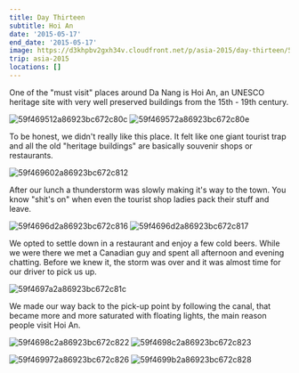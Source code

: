 ```yaml
---
title: Day Thirteen
subtitle: Hoi An
date: '2015-05-17'
end_date: '2015-05-17'
image: https://d3khpbv2gxh34v.cloudfront.net/p/asia-2015/day-thirteen/59f469412a86923bc672c809.jpg
trip: asia-2015
locations: []
---
```


One of the "must visit" places around Da Nang is Hoi An, an UNESCO heritage site with very well preserved buildings from the 15th - 19th century.

![59f469512a86923bc672c80c](https://d3khpbv2gxh34v.cloudfront.net/p/asia-2015/day-thirteen/59f469552a86923bc672c80d.jpg "1.506")
![59f469572a86923bc672c80e](https://d3khpbv2gxh34v.cloudfront.net/p/asia-2015/day-thirteen/59f469592a86923bc672c80f.jpg "1.5")

To be honest, we didn't really like this place. It felt like one giant tourist trap and all the old "heritage buildings" are basically souvenir shops or restaurants.

![59f469602a86923bc672c812](https://d3khpbv2gxh34v.cloudfront.net/p/asia-2015/day-thirteen/59f469622a86923bc672c813.jpg "1.5")

After our lunch a thunderstorm was slowly making it's way to the town. You know "shit's on" when even the tourist shop ladies pack their stuff and leave.

![59f4696d2a86923bc672c816](https://d3khpbv2gxh34v.cloudfront.net/p/asia-2015/day-thirteen/59f469712a86923bc672c818.jpg "1.5")
![59f4696d2a86923bc672c817](https://d3khpbv2gxh34v.cloudfront.net/p/asia-2015/day-thirteen/59f469722a86923bc672c81a.jpg "1.5")

We opted to settle down in a restaurant and enjoy a few cold beers. While we were there we met a Canadian guy and spent all afternoon and evening chatting. Before we knew it, the storm was over and it was almost time for our driver to pick us up.

![59f4697a2a86923bc672c81c](https://d3khpbv2gxh34v.cloudfront.net/p/asia-2015/day-thirteen/59f4697b2a86923bc672c81d.jpg "1.506")

We made our way back to the pick-up point by following the canal, that became more and more saturated with floating lights, the main reason people visit Hoi An.

![59f4698c2a86923bc672c822](https://d3khpbv2gxh34v.cloudfront.net/p/asia-2015/day-thirteen/59f469912a86923bc672c824.jpg "1.5")
![59f4698c2a86923bc672c823](https://d3khpbv2gxh34v.cloudfront.net/p/asia-2015/day-thirteen/59f469922a86923bc672c825.jpg "0.667")

![59f469972a86923bc672c826](https://d3khpbv2gxh34v.cloudfront.net/p/asia-2015/day-thirteen/59f4699a2a86923bc672c827.jpg "1.506")
![59f4699b2a86923bc672c828](https://d3khpbv2gxh34v.cloudfront.net/p/asia-2015/day-thirteen/59f4699e2a86923bc672c829.jpg "1.506")

